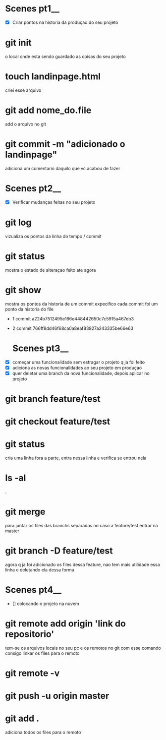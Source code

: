    # Scenes pt1__
- [x] Criar pontos na historia da produçao do seu projeto 


# git init 
o local onde esta sendo guardado as coisas do seu projeto

# touch landinpage.html
criei esse arquivo

# git add nome_do.file
add o arquivo no git

# git commit -m "adicionado o landinpage"
adiciona um comentario daquilo que vc acabou de fazer 



   # Scenes pt2__
- [x] Verificar mudanças feitas no seu projeto

# git log
vizualiza os pontos da linha do tempo / commit

# git status
mostra o estado de alteraçao feito ate agora

# git show
mostra os pontos da historia de um commit expecifico
cada commit foi um ponto da historia do file

- 1
commit a224b7512495e186e448442650c7c5915a467eb3
- 2
commit 766ff8dd46f68ca0a8eaf83927a243335be66e63



   # Scenes pt3__
- [x] começar uma funcionalidade sem estragar o projeto q ja foi feito
- [x] adiciona as novas funcionalidades ao seu projeto em produçao
- [x] quer deletar uma branch da nova funcionalidade, depois aplicar no projeto

# git branch feature/test
# git checkout feature/test
# git status

cria uma linha fora a parte, entra nessa linha e verifica se entrou nela

# ls -al
.

# git merge 
para juntar os files das branchs separadas
no caso a feature/test entrar na master

# git branch -D feature/test
agora q ja foi adicionado os files dessa feature, nao tem mais utilidade essa linha
e deletando ela dessa forma



   # Scenes pt4__
- [] colocando o projeto na nuvem

# git remote add origin 'link do repositorio'
tem-se os arquivos locais no seu pc e os remotos no git
com esse comando consigo linkar os files para o remoto

# git remote -v

# git push -u origin master

# git add .
adiciona todos os files para o remoto